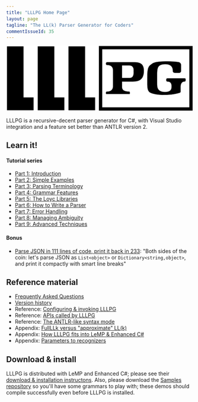 ```yaml
---
title: "LLLPG Home Page"
layout: page
tagline: "The LL(k) Parser Generator for Coders"
commentIssueId: 35
---
```


![Logo](lllpg-logo.png)

LLLPG is a recursive-decent parser generator for C#, with Visual Studio integration and a feature set better than ANTLR version 2. 

Learn it!
---------

#### Tutorial series

   - [Part 1: Introduction](1-introduction.html)
   - [Part 2: Simple Examples](2-simple-examples.html)
   - [Part 3: Parsing Terminology](3-parsing-terminology.html)
   - [Part 4: Grammar Features](4-lllpg-grammar-features.html)
   - [Part 5: The Loyc Libraries](5-loyc-libraries.html)
   - [Part 6: How to Write a Parser](6-how-to-write-a-parser.html)
   - [Part 7: Error Handling](7-error-handling.html)
   - [Part 8: Managing Ambiguity](8-managing-ambiguity.html)
   - [Part 9: Advanced Techniques](9-advanced-techniques.html)

#### Bonus

   - [Parse JSON in 111 lines of code, print it back in 233](parsing-json.html): "Both sides of the coin: let's parse JSON as `List<object>` or `Dictionary<string,object>`, and print it compactly with smart line breaks"

Reference material
------------------

 - [Frequently Asked Questions](faq.html)
 - [Version history](version-history.html)
 - Reference: [Configuring & invoking LLLPG](lllpg-configuration.html)
 - Reference: [APIs called by LLLPG](lllpg-api-reference.html)
 - Reference: [The ANTLR-like syntax mode](lllpg-in-antlr-style.html)
 - Appendix: [FullLLk versus \"approximate\" LL(k)](full-llk-vs-approximate.html)
 - Appendix: [How LLLPG fits into LeMP & Enhanced C#](lemp-processing-model.html)
 - Appendix: [Parameters to recognizers](parameters-to-recognizers.html)
  
Download & install
------------------

LLLPG is distributed with LeMP and Enhanced C#; please see their [download & installation instructons](http://ecsharp.net/lemp/install.html). Also, please download the [Samples repository](http://github.com/qwertie/LLLPG-Samples) so you'll have some grammars to play with; these demos should compile successfully even before LLLPG is installed.
